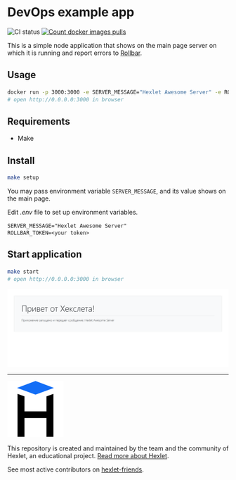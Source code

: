 # DevOps example app

![CI status](https://github.com/hexlet-components/devops-example-app/actions/workflows/main.yml/badge.svg) [![Count docker images pulls](https://img.shields.io/docker/pulls/ays4/devops-example-app.svg)](https://hub.docker.com/r/ays4/devops-example-app)

This is a simple node application that shows on the main page server on which it is running and report errors to [Rollbar](https://rollbar.com/).

## Usage

```bash
docker run -p 3000:3000 -e SERVER_MESSAGE="Hexlet Awesome Server" -e ROLLBAR_TOKEN="<your token>" ays4/devops-example-app
# open http://0.0.0.0:3000 in browser
 ```

## Requirements

* Make

## Install

```bash
make setup
```

You may pass environment variable `SERVER_MESSAGE`, and its value shows on the main page.

Edit *.env* file to set up environment variables.

```env
SERVER_MESSAGE="Hexlet Awesome Server"
ROLLBAR_TOKEN=<your token>
```

## Start application

```bash
make start
# open http://0.0.0.0:3000 in browser
```

![Screen of devops-example-app](assets/app.png)

---

[![Hexlet Ltd. logo](https://raw.githubusercontent.com/Hexlet/assets/master/images/hexlet_logo128.png)](https://hexlet.io?utm_source=github&utm_medium=link&utm_campaign=devops-example-app)

This repository is created and maintained by the team and the community of Hexlet, an educational project. [Read more about Hexlet](https://hexlet.io?utm_source=github&utm_medium=link&utm_campaign=devops-example-app).

See most active contributors on [hexlet-friends](https://friends.hexlet.io/).
